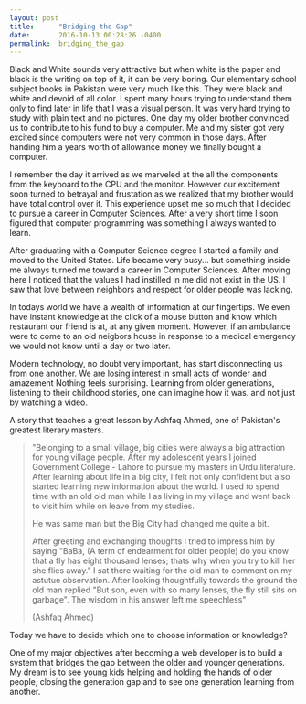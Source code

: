 ```yaml
---
layout: post
title:      "Bridging the Gap"
date:       2016-10-13 00:28:26 -0400
permalink:  bridging_the_gap
---
```


Black and White sounds very attractive but when white is the paper and black is the writing on top of it, it can be very boring. Our elementary school subject books in Pakistan were very much like this. They were black and white and devoid of all color. I spent many hours trying to understand them only to find later in life that I was a visual person. It was very hard trying to study with plain text and no pictures. One day my older brother convinced us to contribute to his fund to buy a computer. Me and my sister got very excited since computers were not very common in those days. After handing him a years worth of allowance money we finally bought a computer. 

I remember the day it arrived as we marveled at the all the components from the keyboard to the CPU and the monitor. However our excitement soon turned to betrayal and frustation as we realized that my brother would have total control over it. This experience upset me so much that I decided to pursue a career in Computer Sciences. After a very short time I soon figured that computer programming was something I always wanted to learn. 

After graduating with a Computer Science degree I started a family and moved to the United States. Life became very busy... but something inside me always turned me toward a career in Computer Sciences. After moving here I noticed that the values I had instilled in me did not exist in the US. I saw that love between neighbors and respect for older people was lacking. 

In todays world we have a wealth of information at our fingertips. We even have instant knowledge at the click of a mouse button and know which restaurant our friend is at, at any given moment. However, if an ambulance were to come to an old neigbors house in response to a medical emergency we would not know until a day or two later.

Modern technology, no doubt very important, has start disconnecting us from one another.  We are losing interest in small acts of wonder and amazement Nothing feels surprising.  Learning from older generations, listening to their childhood stories, one can imagine how it was. and not just by watching a video.

A story  that teaches  a  great lesson  by Ashfaq Ahmed, one of Pakistan's greatest literary masters.
> 
> "Belonging to a small village, big cities were always a big attraction for young village people. After my adolescent years I joined Government College - Lahore to pursue my masters in Urdu literature. After learning about life in a big city, I felt not only confident but also started learning new information about the world. I used to spend time with an old old man while I as living in my village and went back to visit him while on leave from my studies. 
> 
> He was same man but the Big City had changed me quite a bit. 
> 
> After greeting and exchanging thoughts I tried to impress him by saying "BaBa, (A term of endearment for older people) do you know that a fly has eight thousand lenses; thats why when you try to kill her she flies away." I sat there waiting for the old man to comment on my astutue observation. After looking thoughtfully towards the ground the old man replied "But son, even with so many lenses, the fly still sits on garbage". The wisdom in his answer left me speechless"
> 
> (Ashfaq Ahmed)


Today we have to decide which one to choose information or knowledge?

One of my major objectives after becoming a web developer is to build a system that bridges the gap between the older and younger generations. My dream is to see young kids helping and holding the hands of older people, closing the generation gap and to see one generation learning from another. 
 




